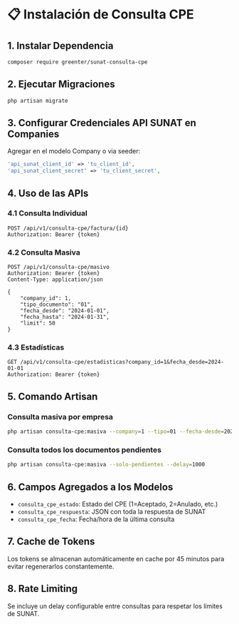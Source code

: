 # 📋 Instalación de Consulta CPE

## 1. Instalar Dependencia

```bash
composer require greenter/sunat-consulta-cpe
```

## 2. Ejecutar Migraciones

```bash
php artisan migrate
```

## 3. Configurar Credenciales API SUNAT en Companies

Agregar en el modelo Company o via seeder:
```php
'api_sunat_client_id' => 'tu_client_id',
'api_sunat_client_secret' => 'tu_client_secret',
```

## 4. Uso de las APIs

### 4.1 Consulta Individual
```http
POST /api/v1/consulta-cpe/factura/{id}
Authorization: Bearer {token}
```

### 4.2 Consulta Masiva
```http
POST /api/v1/consulta-cpe/masivo
Authorization: Bearer {token}
Content-Type: application/json

{
    "company_id": 1,
    "tipo_documento": "01",
    "fecha_desde": "2024-01-01",
    "fecha_hasta": "2024-01-31",
    "limit": 50
}
```

### 4.3 Estadísticas
```http
GET /api/v1/consulta-cpe/estadisticas?company_id=1&fecha_desde=2024-01-01
Authorization: Bearer {token}
```

## 5. Comando Artisan

### Consulta masiva por empresa
```bash
php artisan consulta-cpe:masiva --company=1 --tipo=01 --fecha-desde=2024-01-01 --limite=100
```

### Consulta todos los documentos pendientes
```bash
php artisan consulta-cpe:masiva --solo-pendientes --delay=1000
```

## 6. Campos Agregados a los Modelos

- `consulta_cpe_estado`: Estado del CPE (1=Aceptado, 2=Anulado, etc.)
- `consulta_cpe_respuesta`: JSON con toda la respuesta de SUNAT  
- `consulta_cpe_fecha`: Fecha/hora de la última consulta

## 7. Cache de Tokens

Los tokens se almacenan automáticamente en cache por 45 minutos para evitar regenerarlos constantemente.

## 8. Rate Limiting

Se incluye un delay configurable entre consultas para respetar los límites de SUNAT.